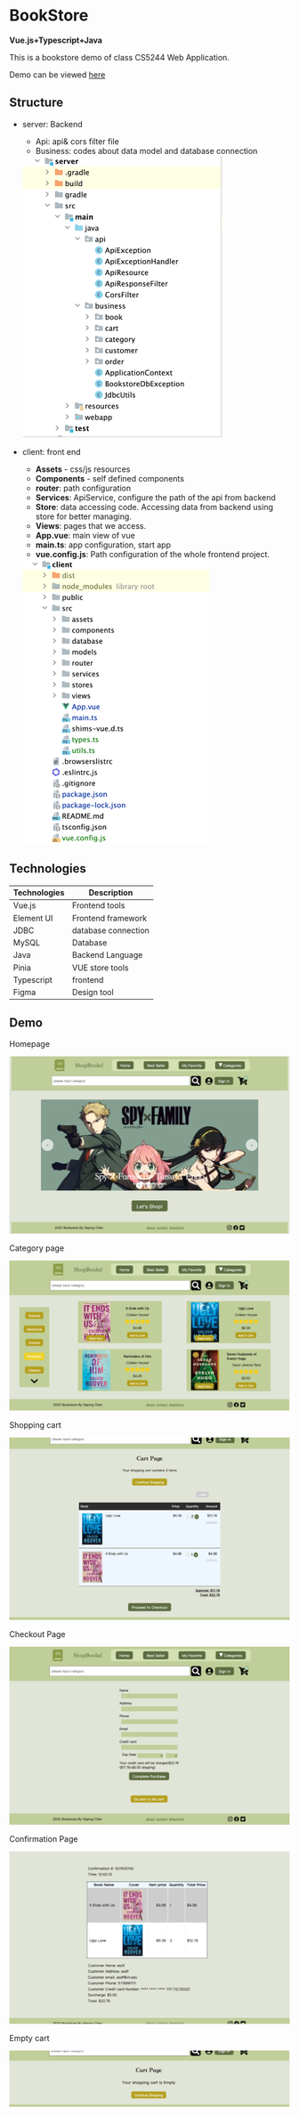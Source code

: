 # BookStore

**Vue.js+Typescript+Java**

This is a bookstore demo of class CS5244 Web Application. 

Demo can be viewed [here](http://cs5244.cs.vt.edu:8080/GepingBookstoreTransact/)

## Structure

- server: Backend 

  - Api: api& cors filter file
  - Business: codes about data model and database connection 

  <img src="images/image-20230104154132475.png" alt="image-20230104154132475" style="zoom:50%;" />

- client: front end

  - **Assets** - css/js resources
  - **Components** - self defined components 
  - **router**: path configuration
  - **Services**: ApiService, configure the path of the api from backend
  - **Store**: data accessing code. Accessing data from backend using store for better managing.
  - **Views**: pages that we access.
  - **App.vue**: main view of vue
  - **main.ts**: app configuration, start app
  - **vue.config.js**:  Path configuration of the whole frontend project.

  <img src="images/image-20230104154205106.png" alt="image-20230104154205106" style="zoom:50%;" />

## Technologies

| Technologies | Description         |
| ------------ | ------------------- |
| Vue.js       | Frontend tools      |
| Element UI   | Frontend framework  |
| JDBC         | database connection |
| MySQL        | Database            |
| Java         | Backend Language    |
| Pinia        | VUE store tools     |
| Typescript   | frontend            |
| Figma        | Design tool         |

## Demo

Homepage

<img src="images/image-20230104171612804-2870590.png" alt="image-20230104171612804" style="zoom:50%;" />

Category page

<img src="images/image-20230104171934704-2870778.png" alt="image-20230104171934704" style="zoom:50%;" />

Shopping cart

<img src="images/image-20230104174208004-2872132.png" alt="image-20230104174208004" style="zoom:50%;" />

Checkout Page

<img src="images/image-20230104174249408-2872172.png" alt="image-20230104174249408" style="zoom:50%;" />

Confirmation Page

<img src="images/image-20230104175228963-2872751.png" alt="image-20230104175228963" style="zoom:50%;" />

Empty cart

<img src="images/image-20230104180135834-2873299.png" alt="image-20230104180135834" style="zoom:50%;" />